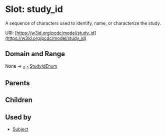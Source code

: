 
# Slot: study_id


A sequence of characters used to identify, name, or characterize the study.

URI: [https://w3id.org/pcdc/model/study_id](https://w3id.org/pcdc/model/study_id)


## Domain and Range

None &#8594;  <sub>0..1</sub> [StudyIdEnum](StudyIdEnum.md)

## Parents


## Children


## Used by

 * [Subject](Subject.md)
